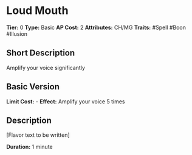 # Loud Mouth

**Tier:** 0
**Type:** Basic
**AP Cost:** 2
**Attributes:** CH/MG
**Traits:** #Spell #Boon #Illusion

## Short Description
Amplify your voice significantly

## Basic Version
**Limit Cost:** -
**Effect:** Amplify your voice 5 times

## Description
[Flavor text to be written]

**Duration:** 1 minute